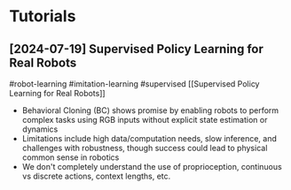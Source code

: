 # Tutorials

## [2024-07-19] Supervised Policy Learning for Real Robots

#robot-learning
#imitation-learning
#supervised
[[Supervised Policy Learning for Real Robots]]
- Behavioral Cloning (BC) shows promise by enabling robots to perform complex tasks using RGB inputs without explicit state estimation or dynamics
- Limitations include high data/computation needs, slow inference, and challenges with robustness, though success could lead to physical common sense in robotics
- We don't completely understand the use of proprioception, continuous vs discrete actions, context lengths, etc.
